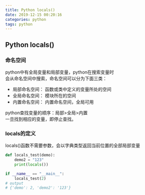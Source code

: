 ```yaml
---
title: Python locals()
date: 2019-12-15 00:20:16
categories: python
tags: python
---
```


## Python locals()

### 命名空间

python中有全局变量和局部变量，python在搜索变量时  
会从命名空间中搜索，命名空间可以分为下面三类：

- 局部命名空间： 函数或类中定义的变量所处的空间
- 全局命名空间： 模块所在的空间
- 内置命名空间： 内置命名空间，全局可用

python查找变量的顺序：局部>全局>内置  
一旦找到相应的变量，即停止查找。

### locals的定义

locals()函数不需要参数，会以字典类型返回当前位置的全部局部变量

```python
def locals_test(demo):
    demo2 = "123"
    print(locals())

if __name__ == "__main__":
    locals_test(2)
# output
# {'demo': 2, 'demo2': '123'}
```
